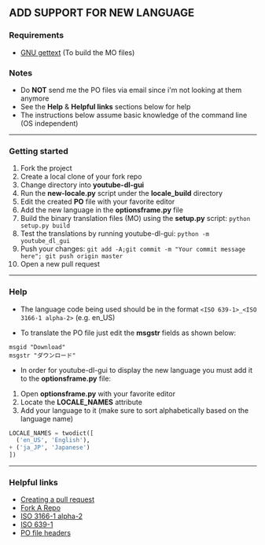 ## ADD SUPPORT FOR NEW LANGUAGE

### Requirements
- [GNU gettext](https://www.gnu.org/software/gettext) (To build the MO files)

### Notes
- Do **NOT** send me the PO files via email since i'm not looking at them anymore
- See the **Help** & **Helpful links** sections below for help
- The instructions below assume basic knowledge of the command line (OS independent)

---

### Getting started
1. Fork the project
2. Create a local clone of your fork repo
3. Change directory into **youtube-dl-gui**
4. Run the **new-locale.py** script under the **locale_build** directory
5. Edit the created **PO** file with your favorite editor
6. Add the new language in the **optionsframe.py** file
7. Build the binary translation files (MO) using the **setup.py** script:
`python setup.py build`
8. Test the translations by running youtube-dl-gui:
`python -m youtube_dl_gui`
9. Push your changes:
`git add -A;git commit -m "Your commit message here"; git push origin master`
10. Open a new pull request

---

### Help
- The language code being used should be in the format `<ISO 639-1>_<ISO 3166-1 alpha-2>` (e.g. en_US)

- To translate the PO file just edit the **msgstr** fields as shown below:

 ``` pot
 msgid "Download"
 msgstr "ダウンロード"
 ```

- In order for youtube-dl-gui to display the new language you must add it to the **optionsframe.py** file:

 1. Open **optionsframe.py** with your favorite editor
 2. Locate the **LOCALE_NAMES** attribute
 3. Add your language to it (make sure to sort alphabetically based on the language name)

  ``` python
  LOCALE_NAMES = twodict([
    ('en_US', 'English'),
  + ('ja_JP', 'Japanese')
  ])
  ```

---

### Helpful links

- [Creating a pull request](https://help.github.com/articles/creating-a-pull-request)
- [Fork A Repo](https://help.github.com/articles/fork-a-repo)
- [ISO 3166-1 alpha-2](https://en.wikipedia.org/wiki/ISO_3166-1_alpha-2)
- [ISO 639-1](https://en.wikipedia.org/wiki/List_of_ISO_639-1_codes)
- [PO file headers](https://www.gnu.org/software/gettext/manual/html_node/Header-Entry.html)
